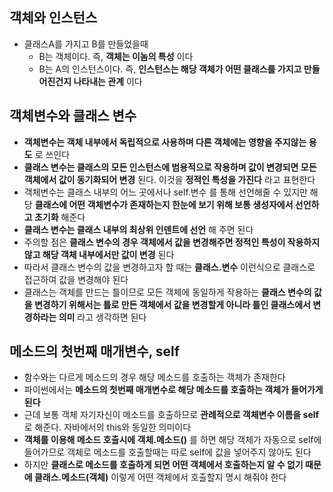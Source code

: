 ## 객체와 인스턴스

- 클래스A를 가지고 B를 만들었을때
	- B는 객체이다. 즉, **객체는 이놈의 특성** 이다
	- B는 A의 인스턴스이다. 즉, **인스턴스는 해당 객체가 어떤 클래스를 가지고 만들어진건지 나타내는 관계** 이다

## 객체변수와 클래스 변수

- **객체변수는 객체 내부에서 독립적으로 사용하며 다른 객체에는 영향을 주지않는 용도** 로 쓰인다
- **클래스 변수는 클래스의 모든 인스턴스에 범용적으로 작용하며 값이 변경되면 모든 객체에서 값이 동기화되어 변경** 된다. 이것을 **정적인 특성을 가진다** 라고 표현한다
- 객체변수는 클래스 내부의 어느 곳에서나 self.변수 를 통해 선언해줄 수 있지만 해당 **클래스에 어떤 객체변수가 존재하는지 한눈에 보기 위해 보통 생성자에서 선언하고 초기화** 해준다
- **클래스 변수는 클래스 내부의 최상위 인덴트에 선언** 해 주면 된다
- 주의할 점은 **클래스 변수의 경우 객체에서 값을 변경해주면 정적인 특성이 작용하지 않고 해당 객체 내부에서만 값이 변경** 된다
- 따라서 클래스 변수의 값을 변경하고자 할 때는 **클래스.변수** 이런식으로 클래스로 접근하여 값을 변경해야 된다
- 클래스는 객체를 만드는 틀이므로 모든 객체에 동일하게 작용하는 **클래스 변수의 값을 변경하기 위해서는 틀로 만든 객체에서 값을 변경할게 아니라 틀인 클래스에서 변경하라는 의미** 라고 생각하면 된다

## 메소드의 첫번째 매개변수, self

- 함수와는 다르게 메소드의 경우 해당 메소드를 호출하는 객체가 존재한다
- 파이썬에서는 **메소드의 첫번째 매개변수로 해당 메소드를 호출하는 객체가 들어가게 된다**
- 근데 보통 객체 자기자신이 메소드를 호출하므로 **관례적으로 객체변수 이름을 self** 로 해준다. 자바에서의 this와 동일한 의미이다
- **객체를 이용해 메소드 호출시에 객체.메소드()** 를 하면 해당 객체가 자동으로 self에 들어가므로 객체로 메소드를 호출할때는 따로 self에 값을 넣어주지 않아도 된다
- 하지만 **클래스로 메소드를 호출하게 되면 어떤 객체에서 호출하는지 알 수 없기 때문에 클래스.메소드(객체)** 이렇게 어떤 객체에서 호출할지 명시 해줘야 한다